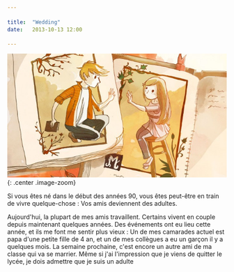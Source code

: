 ```yaml
---

title:  "Wedding"
date:   2013-10-13 12:00

---
```


![image](/assets/images/wedding.jpg){: .center .image-zoom}

Si vous êtes né dans le début des années 90, vous êtes peut-être en train de vivre quelque-chose : Vos amis deviennent des adultes.

Aujourd'hui, la plupart de mes amis travaillent. Certains vivent en couple depuis maintenant quelques années. Des événements ont eu lieu cette année, et ils me font me sentir plus vieux : Un de mes camarades actuel est papa d'une petite fille de 4 an, et un de mes collègues a eu un garçon il y a quelques mois. La semaine prochaine, c'est encore un autre ami de ma classe qui va se marrier. Même si j'ai l'impression que je viens de quitter le lycée, je dois admettre que je suis un adulte